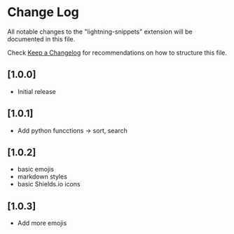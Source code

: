 # Change Log

All notable changes to the "lightning-snippets" extension will be documented in this file.

Check [Keep a Changelog](http://keepachangelog.com/) for recommendations on how to structure this file.

## [1.0.0]

- Initial release

## [1.0.1]

- Add python funcctions -> sort, search

## [1.0.2]

- basic emojis
- markdown styles
- basic Shields.io icons

## [1.0.3]

- Add more emojis
